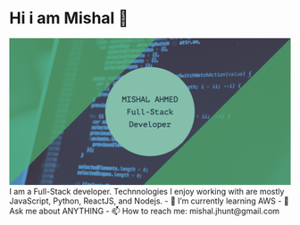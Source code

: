 # Hi i am Mishal 👋
<img src="https://github.com/getsomex/getsomex/blob/main/mishal-ahmed-fullstack-dev.png" alt="Mishal Ahmed - Full-Stack developer">
I am a  Full-Stack developer. Technnologies I enjoy working with are mostly JavaScript, Python, ReactJS, and Nodejs.
- 🌱 I’m currently learning AWS
- 💬 Ask me about ANYTHING
- 📫 How to reach me: mishal.jhunt@gmail.com


